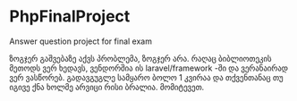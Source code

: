 # PhpFinalProject
Answer question project for final exam

ზოგჯერ გაშვებაზე აქვს პრობლემა, ზოგჯერ არა. რაღაც ბიბლიოთეკის მეთოდს ვერ ხედავს, ვენდორშია ის laravel/framework -ში და ვერანაირად ვერ ვასწორებ. გადავგუგლე სამყარო ბოლო 1 კვირაა და თქვენთანაც თუ იგივე ქნა ხოლმე არვიცი რისი ბრალია. მომიტევეთ.
